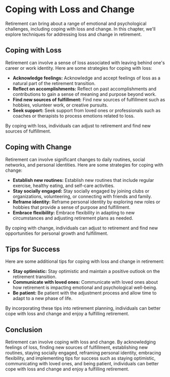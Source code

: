Coping with Loss and Change
=======================================================================================================

Retirement can bring about a range of emotional and psychological challenges, including coping with loss and change. In this chapter, we'll explore techniques for addressing loss and change in retirement.

Coping with Loss
----------------

Retirement can involve a sense of loss associated with leaving behind one's career or work identity. Here are some strategies for coping with loss:

* **Acknowledge feelings:** Acknowledge and accept feelings of loss as a natural part of the retirement transition.
* **Reflect on accomplishments:** Reflect on past accomplishments and contributions to gain a sense of meaning and purpose beyond work.
* **Find new sources of fulfillment:** Find new sources of fulfillment such as hobbies, volunteer work, or creative pursuits.
* **Seek support:** Seek support from loved ones or professionals such as coaches or therapists to process emotions related to loss.

By coping with loss, individuals can adjust to retirement and find new sources of fulfillment.

Coping with Change
------------------

Retirement can involve significant changes to daily routines, social networks, and personal identities. Here are some strategies for coping with change:

* **Establish new routines:** Establish new routines that include regular exercise, healthy eating, and self-care activities.
* **Stay socially engaged:** Stay socially engaged by joining clubs or organizations, volunteering, or connecting with friends and family.
* **Reframe identity:** Reframe personal identity by exploring new roles or hobbies that provide a sense of purpose and fulfillment.
* **Embrace flexibility:** Embrace flexibility in adapting to new circumstances and adjusting retirement plans as needed.

By coping with change, individuals can adjust to retirement and find new opportunities for personal growth and fulfillment.

Tips for Success
----------------

Here are some additional tips for coping with loss and change in retirement:

* **Stay optimistic:** Stay optimistic and maintain a positive outlook on the retirement transition.
* **Communicate with loved ones:** Communicate with loved ones about how retirement is impacting emotional and psychological well-being.
* **Be patient:** Be patient with the adjustment process and allow time to adapt to a new phase of life.

By incorporating these tips into retirement planning, individuals can better cope with loss and change and enjoy a fulfilling retirement.

Conclusion
----------

Retirement can involve coping with loss and change. By acknowledging feelings of loss, finding new sources of fulfillment, establishing new routines, staying socially engaged, reframing personal identity, embracing flexibility, and implementing tips for success such as staying optimistic, communicating with loved ones, and being patient, individuals can better cope with loss and change and enjoy a fulfilling retirement.
